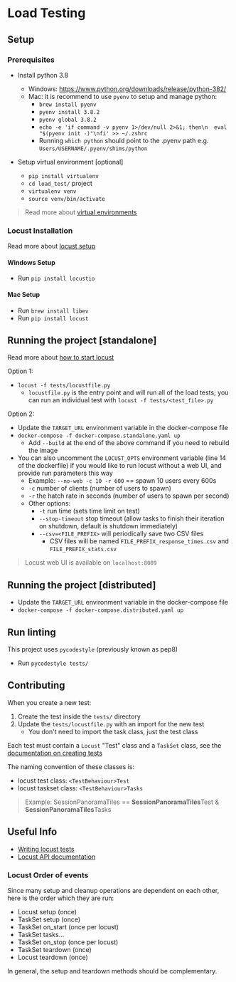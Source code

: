 # Load Testing

## Setup

### Prerequisites

- Install python 3.8
  - Windows: <https://www.python.org/downloads/release/python-382/>
  - Mac: it is recommend to use `pyenv` to setup and manage python:
    - `brew install pyenv`
    - `pyenv install 3.8.2`
    - `pyenv global 3.8.2`
    - `echo -e 'if command -v pyenv 1>/dev/null 2>&1; then\n  eval "$(pyenv init -)"\nfi' >> ~/.zshrc`
    - Running `which python` should point to the .pyenv path e.g. `Users/USERNAME/.pyenv/shims/python`

- Setup virtual environment [optional]
  - `pip install virtualenv`
  - `cd load_test/` project
  - `virtualenv venv`
  - `source venv/bin/activate`

> Read more about [virtual environments](https://uoa-eresearch.github.io/eresearch-cookbook/recipe/2014/11/26/python-virtual-env/)

### Locust Installation

Read more about [locust setup](https://docs.locust.io/en/stable/installation.html)

#### Windows Setup

- Run `pip install locustio`

#### Mac Setup

- Run `brew install libev`
- Run `pip install locust`

## Running the project [standalone]

Read more about [how to start locust](https://docs.locust.io/en/stable/quickstart.html#start-locust)

Option 1:

- `locust -f tests/locustfile.py`
  - `locustfile.py` is the entry point and will run all of the load tests; you can run an individual test with `locust -f tests/<test_file>.py`

Option 2:

- Update the `TARGET_URL` environment variable in the docker-compose file
- `docker-compose -f docker-compose.standalone.yaml up`
  - Add `--build` at the end of the above command if you need to rebuild the image
- You can also uncomment the `LOCUST_OPTS` environment variable (line 14 of the dockerfile) if you would like to run locust without a web UI, and provide run parameters this way
  - Example: `--no-web -c 10 -r 600` == spawn 10 users every 600s
  - `-c` number of clients (number of users to spawn)
  - `-r` the hatch rate in seconds (number of users to spawn per second)
  - Other options:
    - `-t` run time (sets time limit on test)
    - `--stop-timeout` stop timeout (allow tasks to finish their iteration on shutdown, default is shutdown immediately)
    - `--csv=<FILE_PREFIX>` will periodically save two CSV files
      - CSV files will be named `FILE_PREFIX_response_times.csv` and `FILE_PREFIX_stats.csv`

> Locust web UI is available on `localhost:8089`

## Running the project [distributed]

- Update the `TARGET_URL` environment variable in the docker-compose file
- `docker-compose -f docker-compose.distributed.yaml up`

## Run linting

This project uses `pycodestyle` (previously known as pep8)

- Run `pycodestyle tests/`

## Contributing

When you create a new test:

1. Create the test inside the `tests/` directory
1. Update the `tests/locustfile.py` with an import for the new test
   - You don't need to import the task class, just the test class

Each test must contain a `Locust` "Test" class and a `TaskSet` class, see the [documentation on creating tests](https://docs.locust.io/en/stable/writing-a-locustfile.html)

The naming convention of these classes is:

- locust test class: `<TestBehaviour>Test`
- locust taskset class: `<TestBehaviour>Tasks`

> Example: SessionPanoramaTiles == **SessionPanoramaTiles**Test & **SessionPanoramaTiles**Tasks

## Useful Info

- [Writing locust tests](https://docs.locust.io/en/stable/writing-a-locustfile.html)
- [Locust API documentation](https://docs.locust.io/en/stable/api.html)

### Locust Order of events

Since many setup and cleanup operations are dependent on each other, here is the order which they are run:

- Locust setup (once)
- TaskSet setup (once)
- TaskSet on_start (once per locust)
- TaskSet tasks…
- TaskSet on_stop (once per locust)
- TaskSet teardown (once)
- Locust teardown (once)

In general, the setup and teardown methods should be complementary.
